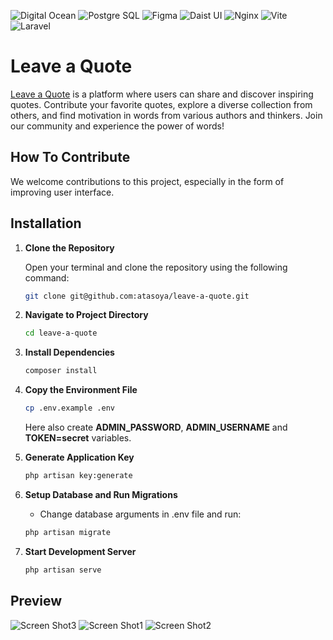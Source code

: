 ![Digital Ocean](https://img.shields.io/badge/Digital_Ocean-0080FF?style=for-the-badge&logo=DigitalOcean&logoColor=white)
![Postgre SQL](https://img.shields.io/badge/PostgreSQL-316192?style=for-the-badge&logo=postgresql&logoColor=white)
![Figma](https://img.shields.io/badge/figma-%23F24E1E.svg?style=for-the-badge&logo=figma&logoColor=white)
![Daist UI](https://img.shields.io/badge/daisyUI-1ad1a5?style=for-the-badge&logo=daisyui&logoColor=white)
![Nginx](https://img.shields.io/badge/Nginx-009639?style=for-the-badge&logo=nginx&logoColor=white)
![Vite](https://img.shields.io/badge/Vite-B73BFE?style=for-the-badge&logo=vite&logoColor=FFD62E)
![Laravel](https://img.shields.io/badge/Laravel-FF2D20?style=for-the-badge&logo=laravel&logoColor=white)

# Leave a Quote

[Leave a Quote](https://leaveaquote.atasoy.dev/) is a platform where users can share and discover inspiring quotes. Contribute your favorite quotes, explore a diverse collection from others, and find motivation in words from various authors and thinkers. Join our community and experience the power of words!


## How To Contribute
We welcome contributions to this project, especially in the form of improving user interface.

## Installation

1. **Clone the Repository**

   Open your terminal and clone the repository using the following command:

   ```bash
   git clone git@github.com:atasoya/leave-a-quote.git
   ```
2. **Navigate to Project Directory**
   ```bash
   cd leave-a-quote
   ```
3. **Install Dependencies**
   ```bash
   composer install
   ```
4. **Copy the Environment File**
   ```bash
   cp .env.example .env
   ```
   Here also create **ADMIN_PASSWORD**,
**ADMIN_USERNAME** and 
**TOKEN=secret** variables.
5. **Generate Application Key**
   ```bash
   php artisan key:generate
   ```
6. **Setup Database and Run Migrations**
    - Change database arguments in .env file and run:
   ```bash
   php artisan migrate
   ```
7. **Start Development Server**
   ```bash
   php artisan serve
   ```

## Preview

![Screen Shot3](/public/ss3.png)
![Screen Shot1](/public/ss1.png)
![Screen Shot2](/public/ss2.png)


    